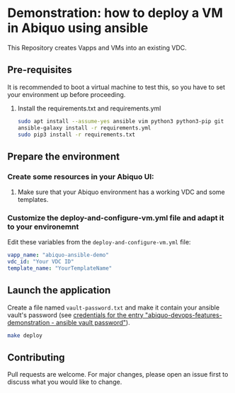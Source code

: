 # Demonstration: how to deploy a VM in Abiquo using ansible
This Repository creates Vapps and VMs into an existing VDC. 

## Pre-requisites
It is recommended to boot a virtual machine to test this, so you have to set your environment up before proceeding.

1. Install the requirements.txt and requirements.yml

    ```bash
    sudo apt install --assume-yes ansible vim python3 python3-pip git
    ansible-galaxy install -r requirements.yml
    sudo pip3 install -r requirements.txt
    ```

## Prepare the environment
### Create some resources in your Abiquo UI:

1. Make sure that your Abiquo environment has a working VDC and some templates.

### Customize the deploy-and-configure-vm.yml file and adapt it to your environemnt
Edit these variables from the `deploy-and-configure-vm.yml` file:

```yaml
vapp_name: "abiquo-ansible-demo"
vdc_id: "Your VDC ID"
template_name: "YourTemplateName"
```

## Launch the application
Create a file named `vault-password.txt` and make it contain your ansible vault's password (see [credentials for the entry "abiquo-devops-features-demonstration - ansible vault password"](https://vault.bitwarden.com/#/vault)).

```bash
make deploy
```

## Contributing
Pull requests are welcome. For major changes, please open an issue first to discuss what you would like to change.

